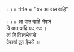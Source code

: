 +++
title = "०४ आ वात वाहि"

+++
आ वात वाहि भेषजं  
वि वात वाहि यद् रपः ।  
त्वं हि विश्वभेषजो  
देवानां दूत ईयसे ॥